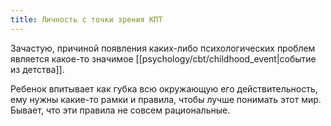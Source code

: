 ```yaml
---
title: Личность с точки зрения КПТ
---
```

Зачастую, причиной появления каких-либо психологических проблем является какое-то значимое [[psychology/cbt/childhood_event|событие из детства]].

Ребенок впитывает как губка всю окружающую его действительность, ему нужны какие-то рамки и правила, чтобы лучше понимать этот мир. Бывает, что эти правила не совсем рациональные.